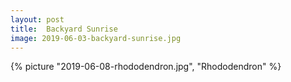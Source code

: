 ```yaml
---
layout: post
title:  Backyard Sunrise
image: 2019-06-03-backyard-sunrise.jpg
---
```

   

<!--more-->
  
  {% picture "2019-06-08-rhododendron.jpg", "Rhododendron" %}
